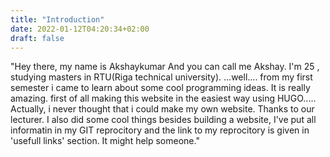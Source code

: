 ```yaml
---
title: "Introduction"
date: 2022-01-12T04:20:34+02:00
draft: false
---
```


"Hey there, my name is Akshaykumar 
And you can call me Akshay.
I'm 25 , studying masters in RTU(Riga technical university).
...well.... from my first semester i came to learn about some cool programming ideas. 
It is really amazing.
first of all making this website in the easiest way using HUGO..... Actually, i never thought that i could make my own website.
Thanks to our lecturer.
I also did some cool things besides building a website, I've put all informatin in my GIT reprocitory and the link to my reprocitory is given in 'usefull links' section. It might help someone."